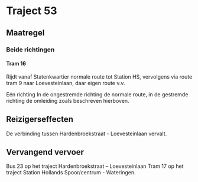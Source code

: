 # Traject 53
## Maatregel
### Beide richtingen

#### Tram 16
Rijdt vanaf Statenkwartier normale route tot Station HS, vervolgens via route tram 9 naar Loevesteinlaan, daar eigen route v.v.

Eén richting
In de ongestremde richting de normale route, in de gestremde richting de omleiding zoals beschreven hierboven.

## Reizigerseffecten
De verbinding tussen Hardenbroekstraat - Loevesteinlaan vervalt.

## Vervangend vervoer
Bus 23 op het traject Hardenbroekstraat – Loevesteinlaan
Tram 17 op het traject Station Hollands Spoor/centrum - Wateringen.


